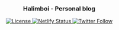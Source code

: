 <h3 align="center">Halimboi - Personal blog</h3>
<p align="center">
  <a href="#-license" title="License">
    <img alt="License" src="https://img.shields.io/github/license/donihalim/blogqu">
  </a>
  <a href="https://app.netlify.com/sites/halimboi/deploys" title="Netlify">
    <img alt="Netlify Status" src="https://api.netlify.com/api/v1/badges/0b970c7b-d015-4cad-bdc1-c7e76e11f371/deploy-status" />
  </a>
  <a href="https://twitter.com/halimboi" title="Follow me on Twitter">
    <img alt="Twitter Follow" src="https://img.shields.io/twitter/follow/halimboi?label=Follow%20Halimboi&style=social">
  </a>
</p>

